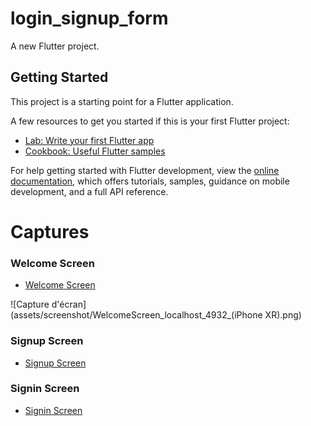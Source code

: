 # login_signup_form

A new Flutter project.

## Getting Started

This project is a starting point for a Flutter application.

A few resources to get you started if this is your first Flutter project:

- [Lab: Write your first Flutter app](https://docs.flutter.dev/get-started/codelab)
- [Cookbook: Useful Flutter samples](https://docs.flutter.dev/cookbook)

For help getting started with Flutter development, view the
[online documentation](https://docs.flutter.dev/), which offers tutorials,
samples, guidance on mobile development, and a full API reference.


# Captures

### Welcome Screen
- [Welcome Screen](https://mega.nz/file/zRQlSbjA#Tl9K08BC_h3gENH_mWDuOcuOuWUxkILSiy4I148GBjs)
  

![Capture d'écran](assets/screenshot/WelcomeScreen_localhost_4932_(iPhone XR).png)

  
### Signup Screen
- [Signup Screen](https://mega.nz/file/WVZXgRrK#JM3ldWJtVtk2hk9MDR_Sx70jmSjySyb1RpZcsgqdgTI)
  
### Signin Screen
- [Signin Screen](https://mega.nz/file/WJpARLqD#fxvtcc_n2j9qOZpitseA8anXq5x1BdgLK7huePxC6x4)

